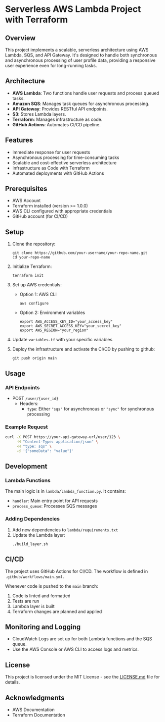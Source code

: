 # Serverless AWS Lambda Project with Terraform

## Overview

This project implements a scalable, serverless architecture using AWS Lambda, SQS, and API Gateway. It's designed to handle both synchronous and asynchronous processing of user profile data, providing a responsive user experience even for long-running tasks.

## Architecture

- **AWS Lambda**: Two functions handle user requests and process queued tasks.
- **Amazon SQS**: Manages task queues for asynchronous processing.
- **API Gateway**: Provides RESTful API endpoints.
- **S3**: Stores Lambda layers.
- **Terraform**: Manages infrastructure as code.
- **GitHub Actions**: Automates CI/CD pipeline.

## Features

- Immediate response for user requests
- Asynchronous processing for time-consuming tasks
- Scalable and cost-effective serverless architecture
- Infrastructure as Code with Terraform
- Automated deployments with GitHub Actions

## Prerequisites

- AWS Account
- Terraform installed (version >= 1.0.0)
- AWS CLI configured with appropriate credentials
- GitHub account (for CI/CD)

## Setup

1. Clone the repository:
   ```
   git clone https://github.com/your-username/your-repo-name.git
   cd your-repo-name
   ```

2. Initialize Terraform:
   ```
   terraform init
   ```

3. Set up AWS credentials:
   - Option 1: AWS CLI
     ```
     aws configure
     ```
   - Option 2: Environment variables
     ```
     export AWS_ACCESS_KEY_ID="your_access_key"
     export AWS_SECRET_ACCESS_KEY="your_secret_key"
     export AWS_REGION="your_region"
     ```

4. Update `variables.tf` with your specific variables.

5. Deploy the infrastructure and activate the CI/CD by pushing to github:
   ```
   git push origin main
   ```

## Usage

### API Endpoints

- POST `/user/{user_id}`
  - Headers:
    - `type`: Either `"sqs"` for asynchronous or `"sync"` for synchronous processing

### Example Request

```bash
curl -X POST https://your-api-gateway-url/user/123 \
     -H "Content-Type: application/json" \
     -H "type: sqs" \
     -d '{"someData": "value"}'
```

## Development

### Lambda Functions

The main logic is in `lambda/lambda_function.py`. It contains:
- `handler`: Main entry point for API requests
- `process_queue`: Processes SQS messages

### Adding Dependencies

1. Add new dependencies to `lambda/requirements.txt`
2. Update the Lambda layer:
   ```
   ./build_layer.sh
   ```

## CI/CD

The project uses GitHub Actions for CI/CD. The workflow is defined in `.github/workflows/main.yml`.

Whenever code is pushed to the `main` branch:
1. Code is linted and formatted
2. Tests are run
3. Lambda layer is built
4. Terraform changes are planned and applied

## Monitoring and Logging

- CloudWatch Logs are set up for both Lambda functions and the SQS queue.
- Use the AWS Console or AWS CLI to access logs and metrics.

## License

This project is licensed under the MIT License - see the [LICENSE.md](LICENSE.md) file for details.

## Acknowledgments

- AWS Documentation
- Terraform Documentation
